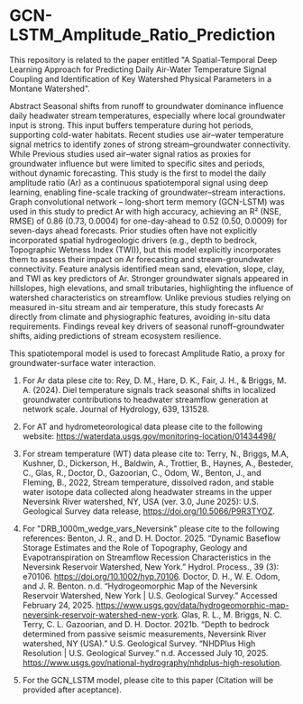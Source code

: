 # GCN-LSTM_Amplitude_Ratio_Prediction

This repository is related to the paper entitled "A Spatial-Temporal Deep Learning Approach for Predicting Daily Air-Water Temperature Signal Coupling and Identification of Key Watershed Physical Parameters in a Montane Watershed".

Abstract
Seasonal shifts from runoff to groundwater dominance influence daily headwater stream temperatures, especially where local groundwater input is strong. This input buffers temperature during hot periods, supporting cold-water habitats. Recent studies use air–water temperature signal metrics to identify zones of strong stream–groundwater connectivity. While Previous studies used air–water signal ratios as proxies for groundwater influence but were limited to specific sites and periods, without dynamic forecasting. This study is the first to model the daily amplitude ratio (Ar) as a continuous spatiotemporal signal using deep learning, enabling fine-scale tracking of groundwater–stream interactions. Graph convolutional network – long-short term memory (GCN-LSTM) was used in this study to predict Ar with high accuracy, achieving an R² (NSE, RMSE) of 0.86 (0.73, 0.0004) for one-day-ahead to 0.52 (0.50, 0.0009) for seven-days ahead forecasts. Prior studies often have not explicitly incorporated spatial hydrogeologic drivers (e.g., depth to bedrock, Topographic Wetness Index (TWI)), but this model explicitly incorporates them to assess their impact on Ar forecasting and stream-groundwater connectivity.   Feature analysis identified mean sand, elevation, slope, clay, and TWI as key predictors of Ar. Stronger groundwater signals appeared in hillslopes, high elevations, and small tributaries, highlighting the influence of watershed characteristics on streamflow. Unlike previous studies relying on measured in-situ stream and air temperature, this study forecasts Ar directly from climate and physiographic features, avoiding in-situ data requirements. Findings reveal key drivers of seasonal runoff–groundwater shifts, aiding predictions of stream ecosystem resilience.


This spatiotemporal model is used to forecast Amplitude Ratio, a proxy for groundwater-surface water interaction.
1. For Ar data plese cite to:
   Rey, D. M., Hare, D. K., Fair, J. H., & Briggs, M. A. (2024). Diel temperature signals track seasonal shifts in localized groundwater contributions to headwater streamflow generation at network scale. Journal of Hydrology, 639, 131528.
   
3. For AT and hydrometeorological data please cite to the following website:
   https://waterdata.usgs.gov/monitoring-location/01434498/

4. For stream temperature (WT) data please cite to:
   Terry, N., Briggs, M.A, Kushner, D., Dickerson, H., Baldwin, A., Trottier, B., Haynes, A., Besteder, C., Glas, R., Doctor, D., Gazoorian, C., Odom, W., Benton, J., and Fleming, B., 2022, Stream temperature, dissolved radon, and stable water isotope data collected along headwater streams in the upper Neversink River watershed, NY, USA (ver. 3.0, June 2025): U.S. Geological Survey data release, https://doi.org/10.5066/P9R3TYOZ.
   
6. For "DRB_1000m_wedge_vars_Neversink" please cite to the following references:
   Benton, J. R., and D. H. Doctor. 2025. “Dynamic Baseflow Storage Estimates and the Role of Topography, Geology and Evapotranspiration on Streamflow Recession Characteristics in the Neversink Reservoir Watershed, New York.” Hydrol. Process., 39 (3): e70106. https://doi.org/10.1002/hyp.70106.
   Doctor, D. H., W. E. Odom, and J. R. Benton. n.d. “Hydrogeomorphic Map of the Neversink Reservoir Watershed, New York | U.S. Geological Survey.” Accessed February 24, 2025. https://www.usgs.gov/data/hydrogeomorphic-map-neversink-reservoir-watershed-new-york.
   Glas, R. L., M. Briggs, N. C. Terry, C. L. Gazoorian, and D. H. Doctor. 2021b. “Depth to bedrock determined from passive seismic measurements, Neversink River watershed, NY (USA).” U.S. Geological Survey.
   “NHDPlus High Resolution | U.S. Geological Survey.” n.d. Accessed July 10, 2025. https://www.usgs.gov/national-hydrography/nhdplus-high-resolution.

7. For the GCN_LSTM model, please cite to this paper (Citation will be provided after aceptance).


